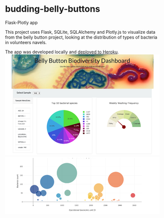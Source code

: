 # budding-belly-buttons
Flask-Plotly app

This project uses Flask, SQLite, SQLAlchemy and Plotly.js to visualize data from the belly button project, looking at the distribution of types of bacteria in volunteers navels.

The app was developed locally and [deployed to Heroku](https://budding-belly-buttons.herokuapp.com/).
![screen grab](https://github.com/lweislo/Flask-Plotly/blob/master/budding-belly-buttons/static/images/flask-plotly-heroku.png "Flask Plotly app")
